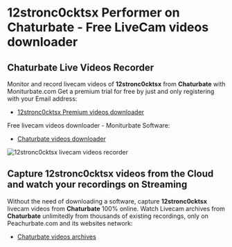 # 12stronc0cktsx Performer on Chaturbate - Free LiveCam videos downloader

## Chaturbate Live Videos Recorder

Monitor and record livecam videos of **12stronc0cktsx** from **Chaturbate** with Moniturbate.com
Get a premium trial for free by just and only registering with your Email address:
* [12stronc0cktsx Premium videos downloader](https://moniturbate.com/request-demo-licence-key.html)

Free livecam videos downloader - Moniturbate Software:
* [Chaturbate videos downloader](https://moniturbate.com/moniturbate-download-software.html)

![12stronc0cktsx livecam videos recorder](https://peachurnet.com/templates/moniturbate-software.png)


## Capture 12stronc0cktsx videos from the Cloud and watch your recordings on Streaming

Without the need of downloading a software, capture **12stronc0cktsx** livecam videos from **Chaturbate** 100% online.
Watch Livecam archives from **Chaturbate** unlimitedly from thousands of existing recordings, only on Peachurbate.com and its websites network:
* [Chaturbate videos archives](https://peachurnet.com/)
